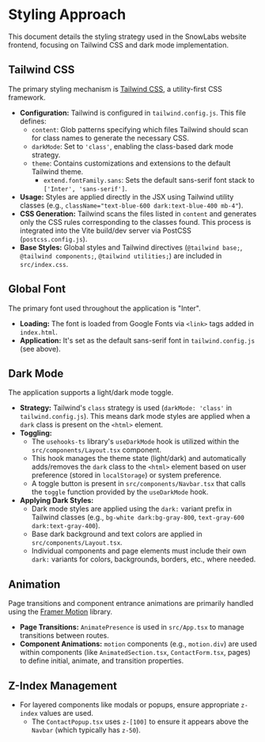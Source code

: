 # Styling Approach

This document details the styling strategy used in the SnowLabs website frontend, focusing on Tailwind CSS and dark mode implementation.

## Tailwind CSS

The primary styling mechanism is [Tailwind CSS](https://tailwindcss.com/), a utility-first CSS framework.

-   **Configuration:** Tailwind is configured in `tailwind.config.js`. This file defines:
    -   `content`: Glob patterns specifying which files Tailwind should scan for class names to generate the necessary CSS.
    -   `darkMode`: Set to `'class'`, enabling the class-based dark mode strategy.
    -   `theme`: Contains customizations and extensions to the default Tailwind theme.
        -   `extend.fontFamily.sans`: Sets the default sans-serif font stack to `['Inter', 'sans-serif']`.
-   **Usage:** Styles are applied directly in the JSX using Tailwind utility classes (e.g., `className="text-blue-600 dark:text-blue-400 mb-4"`).
-   **CSS Generation:** Tailwind scans the files listed in `content` and generates only the CSS rules corresponding to the classes found. This process is integrated into the Vite build/dev server via PostCSS (`postcss.config.js`).
-   **Base Styles:** Global styles and Tailwind directives (`@tailwind base;`, `@tailwind components;`, `@tailwind utilities;`) are included in `src/index.css`.

## Global Font

The primary font used throughout the application is "Inter".

-   **Loading:** The font is loaded from Google Fonts via `<link>` tags added in `index.html`.
-   **Application:** It's set as the default sans-serif font in `tailwind.config.js` (see above).

## Dark Mode

The application supports a light/dark mode toggle.

-   **Strategy:** Tailwind's `class` strategy is used (`darkMode: 'class'` in `tailwind.config.js`). This means dark mode styles are applied when a `dark` class is present on the `<html>` element.
-   **Toggling:**
    -   The `usehooks-ts` library's `useDarkMode` hook is utilized within the `src/components/Layout.tsx` component.
    -   This hook manages the theme state (light/dark) and automatically adds/removes the `dark` class to the `<html>` element based on user preference (stored in `localStorage`) or system preference.
    -   A toggle button is present in `src/components/Navbar.tsx` that calls the `toggle` function provided by the `useDarkMode` hook.
-   **Applying Dark Styles:**
    -   Dark mode styles are applied using the `dark:` variant prefix in Tailwind classes (e.g., `bg-white dark:bg-gray-800`, `text-gray-600 dark:text-gray-400`).
    -   Base dark background and text colors are applied in `src/components/Layout.tsx`.
    -   Individual components and page elements must include their own `dark:` variants for colors, backgrounds, borders, etc., where needed.

## Animation

Page transitions and component entrance animations are primarily handled using the [Framer Motion](https://www.framer.com/motion/) library.

-   **Page Transitions:** `AnimatePresence` is used in `src/App.tsx` to manage transitions between routes.
-   **Component Animations:** `motion` components (e.g., `motion.div`) are used within components (like `AnimatedSection.tsx`, `ContactForm.tsx`, pages) to define initial, animate, and transition properties. 

## Z-Index Management

-   For layered components like modals or popups, ensure appropriate `z-index` values are used.
    -   The `ContactPopup.tsx` uses `z-[100]` to ensure it appears above the `Navbar` (which typically has `z-50`). 